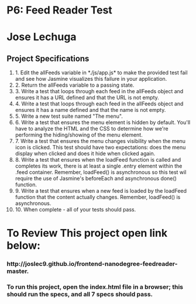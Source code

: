 <h1>P6: Feed Reader Test</h1>
<h1> Jose Lechuga</h1>

<h2> Project Specifications</h2>
<ol>
	<li>1. Edit the allFeeds variable in *./js/app.js* to make the provided test fail and see how Jasmine visualizes this failure in your application.</li>
	<li>2. Return the allFeeds variable to a passing state.</li>
	<li>3. Write a test that loops through each feed in the allFeeds object and ensures it has a URL defined and that the URL is not empty.</li>
	<li>4. Write a test that loops through each feed in the allFeeds object and ensures it has a name defined and that the name is not empty.</li>
	<li>5. Write a new test suite named "The menu".</li>
	<li>6. Write a test that ensures the menu element is hidden by default. You'll have to analyze the HTML and the CSS to determine how we're performing the hiding/showing of the menu element.</li>
	<li>7. Write a test that ensures the menu changes visibility when the menu icon is clicked. This test should have two expectations: does the menu display when clicked and does it hide when clicked again.</li>
	<li>8. Write a test that ensures when the loadFeed function is called and completes its work, there is at least a single .entry element within the .feed container. Remember, loadFeed() is asynchronous so this test wil require the use of Jasmine's beforeEach and asynchronous done() function.</li>
	<li>9. Write a test that ensures when a new feed is loaded by the loadFeed function that the content actually changes. Remember, loadFeed() is asynchronous.</li>
	<li>10. When complete - all of your tests should pass.</li>
</ol>

<h1> To Review This project open link below:</h1>
<h3> http://joslec9.github.io/frontend-nanodegree-feedreader-master.</h3>
<h3> To run this project, open the index.html file in a browser; this should run the specs, and all 7 specs should pass.</h3>